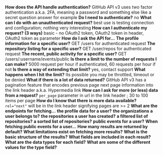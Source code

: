 **How does the API handle authentication?**
    GitHub API v3 uses two factor authentication a.k.a. 2FA, meaning a password and something else like a secret question answer for example
    **Do I need to authenticate?**
    no
    **What can I do with an unauthenticated request?**
    best use is testing connection and configuration; nothing very interesting
    **How can I authenticate my request? (3 ways)**
    basic - no OAuth2 token, OAuth2 token in header, OAuth2 token as parameter
**How do I ask the API for...**
    **The profile information for a specific user?**
    GET /users for authenticated request
    **The repository listing for a specific user?**
    GET /user/repos for authenticated request
    **The recent, public activity for a specific user?**
    GET /users/:username/events/public
**Is there a limit to the number of requests I can make?**
    5000 request per hour if authenticated, 60 requests per hour if not
    **Is there a way of extending that limit?**
    yes, contact support
    **What happens when I hit the limit?**
    Its possible you may be throttled, timeout or be denied
**What if there is a lot of data returned?**
    GitHub API v3 has a pagination feature that encodes previous page next page
    information into the link header a.k.a. Hypermedia link
    **How can I ask for more (or less) data from a request?**
    `per_page` parameter in url in the link header ; 30 to 100 items per page
    **How do I know that there is more data available?**
    `rel="next"` will be in the link header signifying pages are >= 2
**What are the endpoints for fetching...**
    **the profile data for a user?**
    **the organizations a user belongs to?**
    **the repositories a user has created?**
    **a filtered list of repositories?**
    **a sorted list of repositories?**
    **public events for a user?**
**When fetching public events for a user...**
    **How many results are returned by default?**
    **What limitations exist on fetching more results?**
    **What is the basic structure of the results?**
    **What fields are included in each result?**
    **What are the data types for each field?**
    **What are some of the different values for the type field?**
